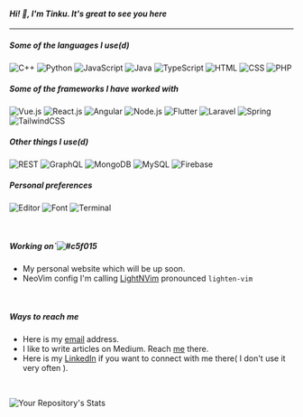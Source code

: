 <!-- Profile Hits](https://hitcounter.pythonanywhere.com/count/tag.svg?url=https%3A%2F%2Fgithub.com%2FTinku10%2Fhit-counter) -->
#### *Hi! 👋, I'm Tinku. It's great to see you here*
___


##### Some of the languages I use(d)
![C++](https://img.shields.io/badge/C%2B%2B-%20-blue)
![Python](https://img.shields.io/badge/Python-%20-green)
![JavaScript](https://img.shields.io/badge/JavaScript-%20-yellow)
![Java](https://img.shields.io/badge/Java-%20-red)
![TypeScript](https://img.shields.io/badge/TypeScript-%20-blue)
![HTML](https://img.shields.io/badge/HTML-%20-orange)
![CSS](https://img.shields.io/badge/CSS-%20-blue)
![PHP](https://img.shields.io/badge/PHP-%20-violet)

##### Some of the frameworks I have worked with
![Vue.js](https://img.shields.io/badge/Vue.js-%20-brightgreen)
![React.js](https://img.shields.io/badge/React.js-%20-blue)
![Angular](https://img.shields.io/badge/Angular.js-%20-red)
![Node.js](https://img.shields.io/badge/Node.js-%20-brightgreen)
![Flutter](https://img.shields.io/badge/Flutter-%20-blue)
![Laravel](https://img.shields.io/badge/Laravel-%20-red)
![Spring](https://img.shields.io/badge/Spring-%20-green)
![TailwindCSS](https://img.shields.io/badge/TailwindCSS-%20-blue)

##### Other things I use(d)
![REST](https://img.shields.io/badge/REST-%20-red)
![GraphQL](https://img.shields.io/badge/GraphQL-%20-violet)
![MongoDB](https://img.shields.io/badge/MongoDB-%20-green)
![MySQL](https://img.shields.io/badge/MySQL-%20-lightblue)
![Firebase](https://img.shields.io/badge/Firebase-%20-yellow)

##### Personal preferences
![Editor](https://img.shields.io/badge/Text%20Editor-%20NeoVim-blue)
![Font](https://img.shields.io/badge/Font-%20JetBrains%20Mono-violet)
![Terminal](https://img.shields.io/badge/Terminal-%20Kitty-lightblue)

<br>

##### Working on`![#c5f015](https://via.placeholder.com/15/c5f015/000000?text=+) 

- My personal website which will be up soon.
- NeoVim config I'm calling [LightNVim](https://github.com/Tinku10/LightNvim) pronounced ```lighten-vim```

 

<br>

##### Ways to reach me
 - Here is my [email](mailto:tinku.kvs@gmail.com) address.
 - I like to write articles on Medium. Reach [me](https://medium.com/@tinku.kvs) there.
 - Here is my [LinkedIn](https://www.linkedin.com/in/tinkumonikalita/) if you want to connect with me there( I don't use it very often ).
  
<!-- --- -->
<br>

![Your Repository's Stats](https://github-readme-stats.vercel.app/api?username=Tinku10&show_icons=true)
